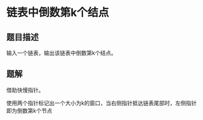 #     链表中倒数第k个结点 

## 题目描述 

输入一个链表，输出该链表中倒数第k个结点。  

## 题解

借助快慢指针。

使用两个指针标记出一个大小为k的窗口，当右侧指针抵达链表尾部时，左侧指针即为倒数第k个节点